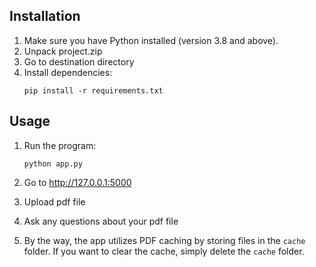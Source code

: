 ## Installation

1. Make sure you have Python installed (version 3.8 and above).
2. Unpack project.zip
3. Go to destination directory
3. Install dependencies:
    ```
    pip install -r requirements.txt
    ```

## Usage


1. Run the program:
    ```
    python app.py
    ```
2. Go to http://127.0.0.1:5000
3. Upload pdf file
4. Ask any questions about your pdf file

5. By the way, the app utilizes PDF caching by storing files in the `cache` folder. If you want to clear the cache, simply delete the `cache` folder.